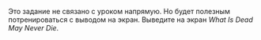 Это задание не связано с уроком напрямую. Но будет полезным потренироваться с выводом на экран. Выведите на экран *What Is Dead May Never Die*.
